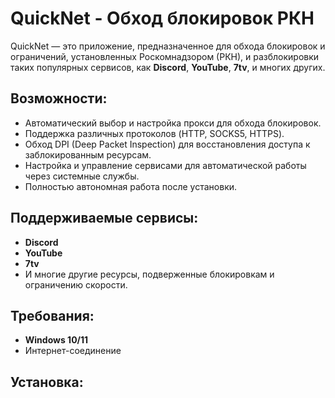 # QuickNet - Обход блокировок РКН

QuickNet — это приложение, предназначенное для обхода блокировок и ограничений, установленных Роскомнадзором (РКН), и разблокировки таких популярных сервисов, как **Discord**, **YouTube**, **7tv**, и многих других.

## Возможности:
- Автоматический выбор и настройка прокси для обхода блокировок.
- Поддержка различных протоколов (HTTP, SOCKS5, HTTPS).
- Обход DPI (Deep Packet Inspection) для восстановления доступа к заблокированным ресурсам.
- Настройка и управление сервисами для автоматической работы через системные службы.
- Полностью автономная работа после установки.

## Поддерживаемые сервисы:
- **Discord**
- **YouTube**
- **7tv**
- И многие другие ресурсы, подверженные блокировкам и ограничению скорости.

## Требования:
- **Windows 10/11**
- Интернет-соединение

## Установка:
